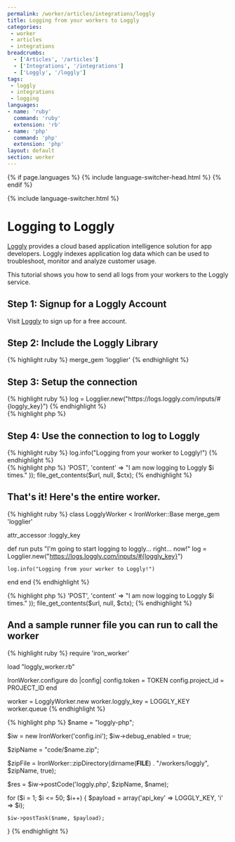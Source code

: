 ```yaml
---
permalink: /worker/articles/integrations/loggly
title: Logging from your workers to Loggly
categories:
 - worker
 - articles
 - integrations
breadcrumbs:
  - ['Articles', '/articles']
  - ['Integrations', '/integrations']
  - ['Loggly', '/loggly']
tags:
 - loggly
 - integrations
 - logging
languages:
- name: 'ruby'
  command: 'ruby'
  extension: 'rb'
- name: 'php'
  command: 'php'
  extension: 'php'
layout: default
section: worker
---
```


{% if page.languages %}
{% include language-switcher-head.html %}
{% endif %}

{% include language-switcher.html %}

# Logging to Loggly

[Loggly](http://www.loggly.com) provides a cloud based application intelligence solution for app developers.
Loggly indexes application log data which can be used to troubleshoot, monitor and analyze customer usage.

This tutorial shows you how to send all logs from your workers to the Loggly service.


## Step 1: Signup for a Loggly Account

Visit [Loggly](http://www.loggly.com) to sign up for a free account.




## Step 2: Include the Loggly Library

<div class="ruby">
{% highlight ruby %}
merge_gem 'logglier'
{% endhighlight %}
</div>
<div class="php">
</div>



## Step 3: Setup the connection

<div class="ruby">
{% highlight ruby %}
log = Logglier.new("https://logs.loggly.com/inputs/#{loggly_key}")
{% endhighlight %}
</div>
<div class="php">
{% highlight php %}
<?php
$key = $payload['api_key'];
$i = $payload['i'];
$url = "http://logs.loggly.com/inputs/$key";
{% endhighlight %}
</div>



## Step 4: Use the connection to log to Loggly

<div class="ruby">
{% highlight ruby %}
log.info("Logging from your worker to Loggly!")
{% endhighlight %}
</div>
<div class="php">
{% highlight php %}
<?php
$ctx = stream_context_create(array(
    'method' => 'POST',
    'content' => "I am now logging to Loggly $i times."
));
file_get_contents($url, null, $ctx);
{% endhighlight %}
</div>



## That's it! Here's the entire worker.

<div class="ruby">
{% highlight ruby %}
class LogglyWorker < IronWorker::Base
  merge_gem 'logglier'

  attr_accessor :loggly_key

  def run
    puts "I'm going to start logging to loggly... right... now!"
    log = Logglier.new("https://logs.loggly.com/inputs/#{loggly_key}")

    log.info("Logging from your worker to Loggly!")
  end
end
{% endhighlight %}
</div>
<div class="php">
{% highlight php %}
<?php
$payload = getPayload();
$key = $payload['api_key'];
$i = $payload['i'];
$url = "http://logs.loggly.com/inputs/$key";
$ctx = stream_context_create(array(
    'method' => 'POST',
    'content' => "I am now logging to Loggly $i times."
));
file_get_contents($url, null, $ctx);
{% endhighlight %}
</div>



## And a sample runner file you can run to call the worker

<div class="ruby">
{% highlight ruby %}
require 'iron_worker'

load "loggly_worker.rb"

IronWorker.configure do |config|
  config.token = TOKEN
  config.project_id = PROJECT_ID
end

worker = LogglyWorker.new
worker.loggly_key = LOGGLY_KEY
worker.queue
{% endhighlight %}
</div>
<div class="php">
{% highlight php %}
<?php
include("../IronWorker.class.php");

$name = "loggly-php";

$iw = new IronWorker('config.ini');
$iw->debug_enabled = true;

$zipName = "code/$name.zip";

$zipFile = IronWorker::zipDirectory(dirname(__FILE__) . "/workers/loggly", $zipName, true);

$res = $iw->postCode('loggly.php', $zipName, $name);

for ($i = 1; $i <= 50; $i++)
{
    $payload = array('api_key' => LOGGLY_KEY, 'i' => $i);

    $iw->postTask($name, $payload);
}
{% endhighlight %}
</div>
